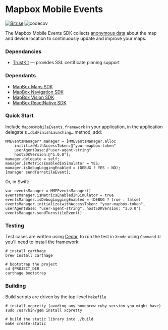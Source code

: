# Mapbox Mobile Events

[![Bitrise](https://app.bitrise.io/app/63d52d847cdb36db/status.svg?token=DDdEMfpVR8emhdGSgToskA&branch=master)](https://www.bitrise.io/app/63d52d847cdb36db)
![codecov](https://codecov.io/gh/mapbox/mapbox-events-ios/branch/master/graph/badge.svg)

The Mapbox Mobile Events SDK collects [anonymous data](https://www.mapbox.com/telemetry/) about the map and device location to continuously update and improve your maps.

### Dependancies

- [TrustKit](https://github.com/datatheorem/TrustKit) — provides SSL certificate pinning support 

### Dependants

- [MapBox Maps SDK](https://github.com/mapbox/mapbox-gl-native/)
- [MapBox Navigation SDK](https://github.com/mapbox/mapbox-navigation-ios/)
- [MapBox Vision SDK](https://github.com/mapbox/mapbox-vision-ios)
- [MapBox ReactNative SDK](https://github.com/mapbox/react-native-mapbox-gl)

### Quick Start

Include `MapboxMobileEvents.framework` in your application, in the application delegate's  `…didFinishLaunching…` method, add:

    MMEventsManager* manager = [MMEventsManager.alloc 
        initilizeWithAccessToken:@"your-mapbox-token" 
        userAgentBase:@"user-agent-string"
        hostSDKVersion:@"1.0.0"];
    manager.delegate = self;
    manager.isMetricsEnabledInSimulator = YES;
    manager.isDebugLoggingEnabled = (DEBUG ? YES : NO);
    [manager sendTurnstileEvent];

Or, in Swift:
  
    var eventsManager = MMEEventsManager()
    eventsManager.isMetricsEnabledInSimulator = true
    eventsManager.isDebugLoggingEnabled = (DEBUG ? true : false)
    eventsManager.initialize(withAccessToken: "your-mapbox-token", userAgentBase: "user-agent-string", hostSDKVersion: "1.0.0")
    eventsManager.sendTurnstileEvent()

### Testing

Test cases are written using [Cedar](https://github.com/cedarbdd/cedar), to run the test in `Xcode` using `Command-U` you'll need to install the framework:

    # install carthage
    brew install carthage
    
    # bootstrap the project
    cd $PROJECT_DIR
    carthage bootstrap

### Building

Build scripts are driven by the top-level `Makefile`

    # install xcpretty (avoding any homebrew ruby version you might have)
    sudo /usr/bin/gem install xcpretty
    
    # build the static library into ./build
    make create-static


